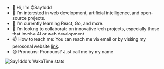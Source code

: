 - 👋 Hi, I’m @Say1ddd
- 👀 I’m interested in web development, artificial intelligence, and open-source projects.
- 🌱 I’m currently learning React, Go, and more.
- 💞️ I’m looking to collaborate on innovative tech projects, especially those that involve AI or web development.
- 📫 How to reach me: You can reach me via email or by visiting my perosonal website [link](https://sajidikhlas.me).
- 😄 Pronouns: Pronouns? Just call me by my name
<!-- - ⚡ Fun fact: -->

<!-- Say1ddd/Say1ddd is a ✨ special ✨ repository because its `README.md` (this file) appears on your GitHub profile.
You can click the Preview link to take a look at your changes. -->

![Say1ddd's WakaTime stats](https://github-readme-stats.vercel.app/api/wakatime?username=say1ddd&langs_count=20&layout=compact&bg_color=90,000,000&title_color=fff&text_color=fff)
